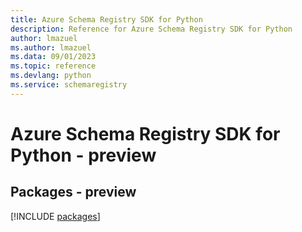 ```yaml
---
title: Azure Schema Registry SDK for Python
description: Reference for Azure Schema Registry SDK for Python
author: lmazuel
ms.author: lmazuel
ms.data: 09/01/2023
ms.topic: reference
ms.devlang: python
ms.service: schemaregistry
---
```

# Azure Schema Registry SDK for Python - preview
## Packages - preview
[!INCLUDE [packages](schema-registry-index.md)]